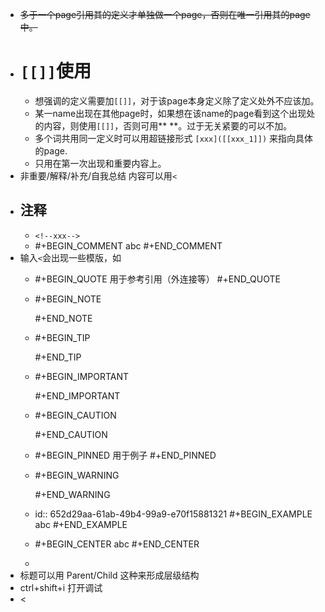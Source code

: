- ~~多于一个page引用其的定义才单独做一个page，否则在唯一引用其的page中。~~
- # `[[]]`使用
	- 想强调的定义需要加`[[]]`，对于该page本身定义除了定义处外不应该加。
	- 某一name出现在其他page时，如果想在该name的page看到这个出现处的内容，则使用`[[]]`，否则可用** **。过于无关紧要的可以不加。
	- 多个词共用同一定义时可以用超链接形式
	  `[xxx]([[xxx_1]])`
	  来指向具体的page.
	- 只用在第一次出现和重要内容上。
- 非重要/解释/补充/自我总结 内容可以用`<`
- ## 注释
	- `<!--xxx-->`
	- #+BEGIN_COMMENT
	  abc
	  #+END_COMMENT
- 输入`<`会出现一些模版，如
	- #+BEGIN_QUOTE
	  用于参考引用（外连接等）
	  #+END_QUOTE
	- #+BEGIN_NOTE
	  
	  #+END_NOTE
	- #+BEGIN_TIP
	  
	  #+END_TIP
	- #+BEGIN_IMPORTANT
	  
	  #+END_IMPORTANT
	- #+BEGIN_CAUTION
	  
	  #+END_CAUTION
	- #+BEGIN_PINNED
	  用于例子
	  #+END_PINNED
	- #+BEGIN_WARNING
	  
	  #+END_WARNING
	- id:: 652d29aa-61ab-49b4-99a9-e70f15881321
	  #+BEGIN_EXAMPLE
	  abc
	  #+END_EXAMPLE
	- #+BEGIN_CENTER
	  abc
	  #+END_CENTER
	-
- 标题可以用 Parent/Child 这种来形成层级结构
- ctrl+shift+i 打开调试
- <